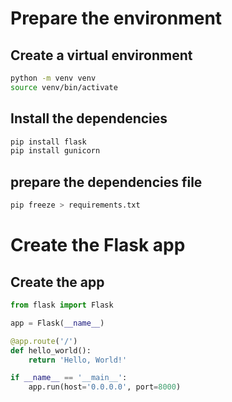 
# Prepare the environment

## Create a virtual environment

```bash
python -m venv venv
source venv/bin/activate
```

## Install the dependencies

```bash
pip install flask
pip install gunicorn
```

## prepare the dependencies file

```bash
pip freeze > requirements.txt
```

# Create the Flask app

## Create the app

```python
from flask import Flask

app = Flask(__name__)

@app.route('/')
def hello_world():
    return 'Hello, World!'

if __name__ == '__main__':
    app.run(host='0.0.0.0', port=8000)
```

